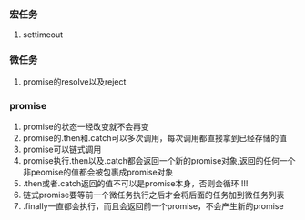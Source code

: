 <!--
 * @Author: qianqian.zhao
 * @Date: 2020-03-26 16:19:18
 * @LastEditors: qianqian.zhao
 * @LastEditTime: 2020-03-26 18:34:13
 * @Description: promise
 -->

### 宏任务
  1. settimeout

### 微任务
  1. promise的resolve以及reject

### promise
  1. promise的状态一经改变就不会再变
  2. promise的.then和.catch可以多次调用，每次调用都直接拿到已经存储的值
  3. promise可以链式调用
  4. promise执行.then以及.catch都会返回一个新的promise对象,返回的任何一个非peomise的值都会被包裹成promise对象
  5. .then或者.catch返回的值不可以是promise本身，否则会循环 !!!
  6. 链式promise要等前一个微任务执行之后才会将后面的任务加到微任务列表
  7. .finally一直都会执行，而且会返回前一个promise，不会产生新的promise